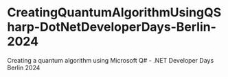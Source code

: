 # CreatingQuantumAlgorithmUsingQSharp-DotNetDeveloperDays-Berlin-2024
Creating a quantum algorithm using Microsoft Q# - .NET Developer Days Berlin 2024
